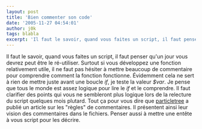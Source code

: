 ```yaml
---
layout: post
title: 'Bien commenter son code'
date: '2005-11-27 04:54:01'
author: j0k
tags: blabla
excerpt: 'Il faut le savoir, quand vous faites un script, il faut penser qu''un jour vous devrez peut être le ré-utiliser. Surtout si vous développez une fonction relativement utile, il ne faut pas hésiter à mettre beaucoup de commentaire pour comprendre comment la fonction fonctionne. Évidemment cela ne sert à rien de mettre juste avant une boucle *if*, je teste la valeur *$var*. Je      ...'
---
```


Il faut le savoir, quand vous faites un script, il faut penser qu'un jour vous devrez peut être le ré-utiliser. Surtout si vous développez une fonction relativement utile, il ne faut pas hésiter à mettre beaucoup de commentaire pour comprendre comment la fonction fonctionne. Évidemment cela ne sert à rien de mettre juste avant une boucle *if*, je teste la valeur *$var*. Je pense que tous le monde est assez logique pour lire le *if* et le comprendre. Il faut clarifier des points qui vous ne sembleront plus logique lors de la relecture du script quelques mois plutard.
Tout ça pour vous dire que [particletree](http://particletree.com/features/successful-strategies-for-commenting-code/) a publié un article sur les "règles" de commentaires. Il présentent ainsi leur vision des commentaires dans le fichiers. Penser aussi à mettre une entête à vous script pour les décrire.
